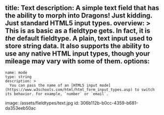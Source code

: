 title: Text
description: A simple text field that has the ability to morph into Dragons! Just kidding. Just standard HTML5 input types.
overview: >
  This is as basic as a fieldtype gets. In fact, it is _the_ default fieldtype. A plain, text input used to store string data. It also supports the ability to use any native HTML input types, though your mileage may vary with some of them.
options:
  -
    name: mode
    type: string
    description: >
      You can pass the name of an [HTML5 input mode](https://www.w3schools.com/html/html_form_input_types.asp) to switch its behavior. For example, `number` or `email`.
image: /assets/fieldtypes/text.jpg
id: 306b112b-b0cc-4359-b681-da353eeb50ac
